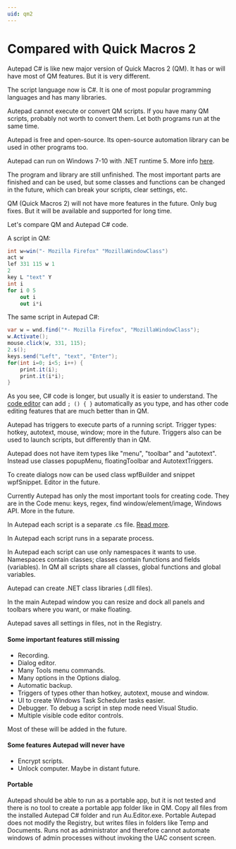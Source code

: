 ```yaml
---
uid: qm2
---
```


# Compared with Quick Macros 2
Autepad C# is like new major version of Quick Macros 2 (QM). It has or will have most of QM features. But it is very different.

The script language now is C#. It is one of most popular programming languages and has many libraries.

Autepad cannot execute or convert QM scripts. If you have many QM scripts, probably not worth to convert them. Let both programs run at the same time.

Autepad is free and open-source. Its open-source automation library can be used in other programs too.

Autepad can run on Windows 7-10 with .NET runtime 5. More info [here](xref:index).

The program and library are still unfinished. The most important parts are finished and can be used, but some classes and functions can be changed in the future, which can break your scripts, clear settings, etc.

QM (Quick Macros 2) will not have more features in the future. Only bug fixes. But it will be available and supported for long time.

Let's compare QM and Autepad C# code.

A script in QM:
```csharp
int w=win("- Mozilla Firefox" "MozillaWindowClass")
act w
lef 331 115 w 1
2
key L "text" Y
int i
for i 0 5
	out i
	out i*i
```

The same script in Autepad C#:
```csharp
var w = wnd.find("*- Mozilla Firefox", "MozillaWindowClass");
w.Activate();
mouse.click(w, 331, 115);
2.s();
keys.send("Left", "text", "Enter");
for(int i=0; i<5; i++) {
	print.it(i);
	print.it(i*i);
}
```

As you see, C# code is longer, but usually it is easier to understand. The [code editor](xref:code_editor) can add `; () { }` automatically as you type, and has other code editing features that are much better than in QM.

Autepad has triggers to execute parts of a running script. Trigger types: hotkey, autotext, mouse, window; more in the future. Triggers also can be used to launch scripts, but differently than in QM.

Autepad does not have item types like "menu", "toolbar" and "autotext". Instead use classes popupMenu, floatingToolbar and AutotextTriggers.

To create dialogs now can be used class wpfBuilder and snippet wpfSnippet. Editor in the future.

Currently Autepad has only the most important tools for creating code. They are in the Code menu: keys, regex, find window/element/image, Windows API. More in the future.

In Autepad each script is a separate .cs file. [Read more](xref:Autepad).

In Autepad each script runs in a separate process.

In Autepad each script can use only namespaces it wants to use. Namespaces contain classes; classes contain functions and fields (variables). In QM all scripts share all classes, global functions and global variables.

Autepad can create .NET class libraries (.dll files).

In the main Autepad window you can resize and dock all panels and toolbars where you want, or make floating.

Autepad saves all settings in files, not in the Registry.

#### Some important features still missing
- Recording.
- Dialog editor.
- Many Tools menu commands.
- Many options in the Options dialog.
- Automatic backup.
- Triggers of types other than hotkey, autotext, mouse and window.
- UI to create Windows Task Scheduler tasks easier.
- Debugger. To debug a script in step mode need Visual Studio.
- Multiple visible code editor controls.

Most of these will be added in the future.

#### Some features Autepad will never have
- Encrypt scripts.
- Unlock computer. Maybe in distant future.

#### Portable
Autepad should be able to run as a portable app, but it is not tested and there is no tool to create a portable app folder like in QM. Copy all files from the installed Autepad C# folder and run Au.Editor.exe. Portable Autepad does not modify the Registry, but writes files in folders like Temp and Documents. Runs not as administrator and therefore cannot automate windows of admin processes without invoking the UAC consent screen.
